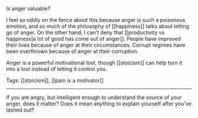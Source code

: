 Is anger valuable?

I feel so oddly on the fence about this because anger is such a poisonous emotion, and so much of the philosophy of [[happiness]] talks about letting go of anger. On the other hand, I can't deny that [[productivity vs happiness|a lot of good has come out of anger]]. People have improved their lives because of anger at their circumstances. Corrupt regimes have been overthrown because of anger at their corruption. 

Anger is a powerful motivational tool, though [[stoicism]] can help turn it into a tool instead of letting it control you.

Tags: [[stoicism]], [[pain is a motivator]]

--------

If you are angry, but intelligent enough to understand the source of your anger, does it matter? Does it mean anything to explain yourself after you've lashed out?
